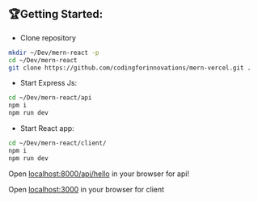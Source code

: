 

##  🏆Getting Started: 

- Clone repository 

```bash
mkdir ~/Dev/mern-react -p
cd ~/Dev/mern-react
git clone https://github.com/codingforinnovations/mern-vercel.git .
```  

- Start Express Js:
```bash
cd ~/Dev/mern-react/api
npm i
npm run dev
```

- Start React app:

```bash
cd ~/Dev/mern-react/client/
npm i
npm run dev
```


Open [localhost:8000/api/hello](http://localhost:8000/admin) in your browser for api!

Open [localhost:3000](http://localhost:3000) in your browser for client

